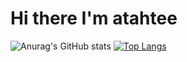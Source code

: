 # Hi there I'm atahtee

![Anurag's GitHub stats](https://github-readme-stats.vercel.app/api?username=atahtee&show_icons=true&theme=radical)
[![Top Langs](https://github-readme-stats.vercel.app/api/top-langs/?username=atahtee&layout=compact)](https://github.com/anuraghazra/github-readme-stats)
